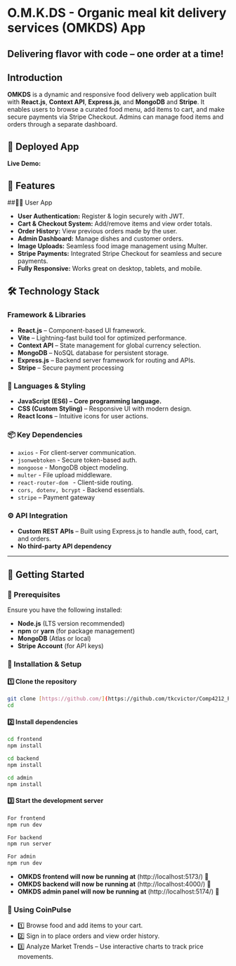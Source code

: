 # O.M.K.DS - Organic meal kit delivery services (OMKDS) App
## Delivering flavor with code – one order at a time!

## Introduction
**OMKDS** is a dynamic and responsive food delivery web application built with **React.js**, **Context API**, **Express.js**, and **MongoDB** and **Stripe**. It enables users to browse a curated food menu, add items to cart, and make secure payments via Stripe Checkout. Admins can manage food items and orders through a separate dashboard.



## 🚀 Deployed App
**Live Demo:** 


## 📌 Features
##👨‍🍳 User App
- **User Authentication:** Register & login securely with JWT.
- **Cart & Checkout System:**  Add/remove items and view order totals.
- **Order History:** View previous orders made by the user.
- **Admin Dashboard:** Manage dishes and customer orders.
- **Image Uploads:** Seamless food image management using Multer.
- **Stripe Payments:** Integrated Stripe Checkout for seamless and secure payments.
- **Fully Responsive:** Works great on desktop, tablets, and mobile.

## 🛠 Technology Stack
### Framework & Libraries
- **React.js** – Component-based UI framework.
- **Vite** – Lightning-fast build tool for optimized performance.
- **Context API** – State management for global currency selection.
- **MongoDB** – NoSQL database for persistent storage.
- **Express.js** – Backend server framework for routing and APIs.
- **Stripe** – Secure payment processing

### 📌 Languages & Styling
- **JavaScript (ES6) – Core programming language.**
- **CSS (Custom Styling)** – Responsive UI with modern design.
- **React Icons** – Intuitive icons for user actions.

### 📦 Key Dependencies
- `axios` -  For client-server communication.
- `jsonwebtoken` - Secure token-based auth.
- `mongoose` - MongoDB object modeling.
- `multer` -   File upload middleware.
- `react-router-dom ` - Client-side routing.
- `cors, dotenv, bcrypt` - Backend essentials.
- `stripe` – Payment gateway


### ⚙ API Integration
- **Custom REST APIs** – Built using Express.js to handle auth, food, cart, and orders.
- **No third-party API dependency** 

---

## 🚀 Getting Started

### 📌 Prerequisites
Ensure you have the following installed:
- **Node.js** (LTS version recommended)
- **npm** or **yarn** (for package management)
- **MongoDB** (Atlas or local)
- **Stripe Account** (for API keys)

### 📂 Installation & Setup
#### 1️⃣ Clone the repository
```sh
git clone [https://github.com/](https://github.com/tkcvictor/Comp4212_Project.git)
cd 
```
#### 2️⃣ Install dependencies
```sh
cd frontend
npm install
```
```sh
cd backend
npm install
```
```sh
cd admin
npm install
```
#### 3️⃣ Start the development server
```sh
For frontend
npm run dev
```
```sh
For backend
npm run server
```
```sh
For admin
npm run dev
```
- **OMKDS frontend will now be running at**  (http://localhost:5173/) 🎉
- **OMKDS backend will now be running at**  (http://localhost:4000/) 🎉
- **OMKDS admin panel will now be running at**  (http://localhost:5174/) 🎉

### 📸 Using CoinPulse

- 1️⃣ Browse food and add items to your cart.
- 2️⃣ Sign in to place orders and view order history.
- 3️⃣ Analyze Market Trends – Use interactive charts to track price movements.
